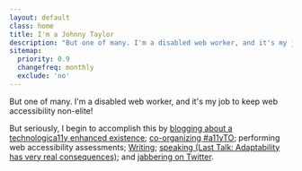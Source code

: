 ```yaml
---
layout: default
class: home
title: I'm a Johnny Taylor
description: "But one of many. I'm a disabled web worker, and it's my job to keep web accessibility non-elite!"
sitemap:
  priority: 0.9
  changefreq: monthly
  exclude: 'no'
---
```


<p class="intro">But one of many. I'm a disabled web worker, and it's my job to keep web accessibility non-elite!</p>

But seriously, I begin to accomplish this by [blogging about a technologica11y enhanced existence](https://abledaccess.com); [co-organizing #a11yTO](http://a11yto.com); performing web accessibility assessments; [Writing](http://simplyaccessible.com/article/being-disabled-can-be-lame/); [speaking (Last Talk: Adaptability has very real consequences)](http://accessconf.ca/sessions/); and [jabbering on Twitter](https://twitter.com/abledaccess).